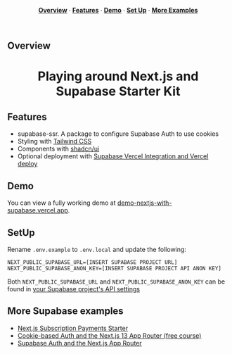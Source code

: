 
<p align="center">
  <a href="#overview"><strong>Overview</strong></a> ·
  <a href="#features"><strong>Features</strong></a> ·
  <a href="#demo"><strong>Demo</strong></a> ·
  <a href="#set-up"><strong>Set Up</strong></a> ·
  <a href="#more-supabase-examples"><strong>More Examples</strong></a>
</p>
<br/>

## Overview
  <h1 align="center">Playing around Next.js and Supabase Starter Kit</h1>


## Features
- supabase-ssr. A package to configure Supabase Auth to use cookies
- Styling with [Tailwind CSS](https://tailwindcss.com)
- Components with [shadcn/ui](https://ui.shadcn.com/)
- Optional deployment with [Supabase Vercel Integration and Vercel deploy](#deploy-your-own)


## Demo
You can view a fully working demo at [demo-nextjs-with-supabase.vercel.app](https://demo-nextjs-with-supabase.vercel.app/).

## SetUp
 Rename `.env.example` to `.env.local` and update the following:

   ```
   NEXT_PUBLIC_SUPABASE_URL=[INSERT SUPABASE PROJECT URL]
   NEXT_PUBLIC_SUPABASE_ANON_KEY=[INSERT SUPABASE PROJECT API ANON KEY]
   ```

   Both `NEXT_PUBLIC_SUPABASE_URL` and `NEXT_PUBLIC_SUPABASE_ANON_KEY` can be found in [your Supabase project's API settings](https://app.supabase.com/project/_/settings/api)


## More Supabase examples

- [Next.js Subscription Payments Starter](https://github.com/vercel/nextjs-subscription-payments)
- [Cookie-based Auth and the Next.js 13 App Router (free course)](https://youtube.com/playlist?list=PL5S4mPUpp4OtMhpnp93EFSo42iQ40XjbF)
- [Supabase Auth and the Next.js App Router](https://github.com/supabase/supabase/tree/master/examples/auth/nextjs)
